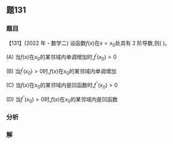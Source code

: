 ## 题131
### 题目
【131】(2022 年・数学二) 设函数$f( x)$在$x = {x}_{0}$处具有 2 阶导数,则( )。

(A) 当$f( x)$在${x}_{0}$的某邻域内单调增加时,${f}^{\prime }( {x}_{0})  > 0$

(B) 当${f}^{\prime }( {x}_{0})  > 0$时,$f( x)$在${x}_{0}$的某邻域内单调增加

(C) 当$f( x)$在${x}_{0}$的某邻域内是凹函数时,${f}^{\prime \prime }( {x}_{0})  > 0$

(D) 当${f}^{\prime \prime }( {x}_{0})  > 0$时,$f( x)$在${x}_{0}$的某邻域内是凹函数
### 分析

### 解